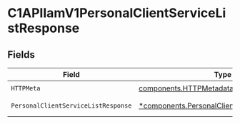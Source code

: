 # C1APIIamV1PersonalClientServiceListResponse


## Fields

| Field                                                                                                         | Type                                                                                                          | Required                                                                                                      | Description                                                                                                   |
| ------------------------------------------------------------------------------------------------------------- | ------------------------------------------------------------------------------------------------------------- | ------------------------------------------------------------------------------------------------------------- | ------------------------------------------------------------------------------------------------------------- |
| `HTTPMeta`                                                                                                    | [components.HTTPMetadata](../../models/components/httpmetadata.md)                                            | :heavy_check_mark:                                                                                            | N/A                                                                                                           |
| `PersonalClientServiceListResponse`                                                                           | [*components.PersonalClientServiceListResponse](../../models/components/personalclientservicelistresponse.md) | :heavy_minus_sign:                                                                                            | Successful response                                                                                           |